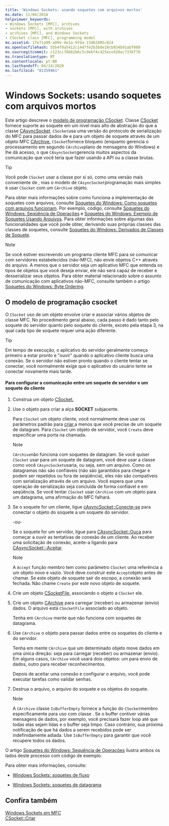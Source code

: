 ```yaml
---
title: 'Windows Sockets: usando soquetes com arquivos mortos'
ms.date: 11/04/2016
helpviewer_keywords:
- Windows Sockets [MFC], archives
- sockets [MFC], with archives
- archives [MFC], and Windows Sockets
- CSocket class [MFC], programming model
ms.assetid: 17e71a99-a09e-4e1a-9fda-13d62805c824
ms.openlocfilehash: 55b4f9a5412c1447fe2b3bde10cb934b91abf008
ms.sourcegitcommit: c123cc76bb2b6c5cde6f4c425ece420ac733bf70
ms.translationtype: MT
ms.contentlocale: pt-BR
ms.lasthandoff: 04/14/2020
ms.locfileid: "81359961"
---
```

# <a name="windows-sockets-using-sockets-with-archives"></a>Windows Sockets: usando soquetes com arquivos mortos

Este artigo descreve o [modelo de programação CSocket](#_core_the_csocket_programming_model). Classe [CSocket](../mfc/reference/csocket-class.md) fornece suporte ao soquete em um nível mais alto de abstração do que a classe [CAsyncSocket](../mfc/reference/casyncsocket-class.md). `CSocket`usa uma versão do protocolo de serialização do MFC para passar dados de e para um objeto de soquete através de um objeto MFC [CArchive.](../mfc/reference/carchive-class.md) `CSocket`fornece bloqueio (enquanto gerencia o processamento em segundo `CArchive`plano de mensagens do Windows) e lhe dá acesso, o que `CAsyncSocket`gerencia muitos aspectos da comunicação que você teria que fazer usando a API ou a classe brutas.

> [!TIP]
> Você pode `CSocket` usar a classe por si só, como uma versão mais conveniente de , mas o modelo de `CAsyncSocket`programação mais simples é usar `CSocket` com um `CArchive` objeto.

Para obter mais informações sobre como funciona a implementação de soquetes com arquivos, consulte [Soquetes do Windows: Como soquetes com arquivos funcionam](../mfc/windows-sockets-how-sockets-with-archives-work.md). Por exemplo, código, consulte [Soquetes do Windows: Seqüência de Operações](../mfc/windows-sockets-sequence-of-operations.md) e [Soquetes do Windows: Exemplo de Soquetes Usando Arquivos](../mfc/windows-sockets-example-of-sockets-using-archives.md). Para obter informações sobre algumas das funcionalidades que você pode obter, derivando suas próprias classes das classes de soquetes, consulte [Soquetes do Windows: Derivados de Classes de Soquete](../mfc/windows-sockets-deriving-from-socket-classes.md).

> [!NOTE]
> Se você estiver escrevendo um programa cliente MFC para se comunicar com servidores estabelecidos (não-MFC), não envie objetos C++ através do arquivo. A menos que o servidor seja um aplicativo MFC que entenda os tipos de objetos que você deseja enviar, ele não será capaz de receber e desserializar seus objetos. Para obter material relacionado sobre o assunto de comunicação com aplicativos não-MFC, consulte também o artigo [Soquetes do Windows: Byte Ordering](../mfc/windows-sockets-byte-ordering.md).

## <a name="the-csocket-programming-model"></a><a name="_core_the_csocket_programming_model"></a>O modelo de programação csocket

O `CSocket` uso de um objeto envolve criar e associar vários objetos de classe MFC. No procedimento geral abaixo, cada passo é dado tanto pelo soquete do servidor quanto pelo soquete do cliente, exceto pela etapa 3, na qual cada tipo de soquete requer uma ação diferente.

> [!TIP]
> Em tempo de execução, o aplicativo do servidor geralmente começa primeiro a estar pronto e "ouvir" quando o aplicativo cliente busca uma conexão. Se o servidor não estiver pronto quando o cliente tentar se conectar, você normalmente exige que o aplicativo do usuário tente se conectar novamente mais tarde.

#### <a name="to-set-up-communication-between-a-server-socket-and-a-client-socket"></a>Para configurar a comunicação entre um soquete de servidor e um soquete do cliente

1. Construa um objeto [CSocket.](../mfc/reference/csocket-class.md)

1. Use o objeto para criar a alça **SOCKET** subjacente.

   Para `CSocket` um objeto cliente, você normalmente deve usar os parâmetros padrão para [criar,](../mfc/reference/casyncsocket-class.md#create)a menos que você precise de um soquete de datagram. Para `CSocket` um objeto de servidor, você `Create` deve especificar uma porta na chamada.

    > [!NOTE]
    >  `CArchive`não funciona com soquetes de datagram. Se você quiser `CSocket` usar para um soquete de datagram, você deve usar a classe como você `CAsyncSocket`usaria, ou seja, sem um arquivo. Como os datagramas não são confiáveis (não são garantidos para chegar e podem ser repetidos ou fora de seqüência), eles não são compatíveis com serialização através de um arquivo. Você espera que uma operação de serialização seja concluída de forma confiável e em seqüência. Se você tentar `CSocket` usar `CArchive` com um objeto para um datagrama, uma afirmação do MFC falhará.

1. Se o soquete for um cliente, ligue [cAsyncSocket::Conecte-se](../mfc/reference/casyncsocket-class.md#connect) para conectar o objeto do soquete a um soquete do servidor.

     -ou-

   Se o soquete for um servidor, ligue para [CAsyncSocket::Ouça](../mfc/reference/casyncsocket-class.md#listen) para começar a ouvir as tentativas de conexão de um cliente. Ao receber uma solicitação de conexão, aceite-a ligando para [CAsyncSocket:::Aceitar](../mfc/reference/casyncsocket-class.md#accept).

    > [!NOTE]
    >  A `Accept` função membro tem como parâmetro `CSocket` uma referência a um objeto novo e vazio. Você deve construir este `Accept`objeto antes de chamar. Se este objeto de soquete sair do escopo, a conexão será fechada. Não chame `Create` por este novo objeto de soquete.

1. Crie um objeto [CSocketFile,](../mfc/reference/csocketfile-class.md) associando o objeto a `CSocket` ele.

1. Crie um objeto [CArchive](../mfc/reference/carchive-class.md) para carregar (receber) ou armazenar (envio) dados. O arquivo está `CSocketFile` associado ao objeto.

   Tenha em `CArchive` mente que não funciona com soquetes de datagrama.

1. Use `CArchive` o objeto para passar dados entre os soquetes do cliente e do servidor.

   Tenha em mente `CArchive` que um determinado objeto move dados em uma única direção: seja para carregar (receber) ou armazenar (envio). Em alguns casos, `CArchive` você usará dois objetos: um para envio de dados, outro para receber reconhecimentos.

   Depois de aceitar uma conexão e configurar o arquivo, você pode executar tarefas como validar senhas.

1. Destrua o arquivo, o arquivo do soquete e os objetos do soquete.

    > [!NOTE]
    >  A `CArchive` classe `IsBufferEmpty` fornece a função do `CSocket`membro especificamente para uso com classe . Se o buffer contiver várias mensagens de dados, por exemplo, você precisará fazer loop até que todas elas sejam lidas e o buffer seja limpo. Caso contrário, sua próxima notificação de que há dados a serem recebidos pode ser indefinidamente adiada. Use `IsBufferEmpty` para garantir que você recupere todos os dados.

O artigo [Soquetes do Windows: Sequência de Operações](../mfc/windows-sockets-sequence-of-operations.md) ilustra ambos os lados deste processo com código de exemplo.

Para obter mais informações, consulte:

- [Windows Sockets: soquetes de fluxo](../mfc/windows-sockets-stream-sockets.md)

- [Windows Sockets: soquetes de datagrama](../mfc/windows-sockets-datagram-sockets.md)

## <a name="see-also"></a>Confira também

[Windows Sockets em MFC](../mfc/windows-sockets-in-mfc.md)<br/>
[CSocket::Criar](../mfc/reference/csocket-class.md#create)

